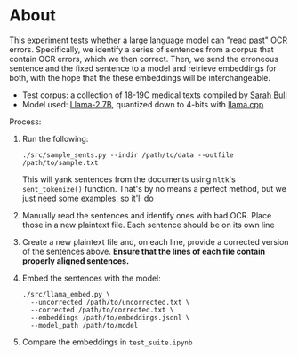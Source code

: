 About
=====

This experiment tests whether a large language model can "read past" OCR
errors. Specifically, we identify a series of sentences from a corpus that
contain OCR errors, which we then correct. Then, we send the erroneous sentence
and the fixed sentence to a model and retrieve embeddings for both, with the
hope that the these embeddings will be interchangeable.

+ Test corpus: a collection of 18-19C medical texts compiled by [Sarah
  Bull][sarah]
+ Model used: [Llama-2 7B][llm], quantized down to 4-bits with [llama.cpp][lccp]

[sarah]: https://www.torontomu.ca/english/about-us/faculty-and-staff/faculty/bull-sarah/
[llm]: https://huggingface.co/meta-llama/Llama-2-70b
[lccp]: https://github.com/ggerganov/llama.cpp

Process:

1. Run the following:
   ```
   ./src/sample_sents.py --indir /path/to/data --outfile /path/to/sample.txt
   ```
   This will yank sentences from the documents using `nltk`'s `sent_tokenize()`
   function. That's by no means a perfect method, but we just need some
   examples, so it'll do

2. Manually read the sentences and identify ones with bad OCR. Place those in a
   new plaintext file. Each sentence should be on its own line

3. Create a new plaintext file and, on each line, provide a corrected version
   of the sentences above. **Ensure that the lines of each file contain
   properly aligned sentences.**

4. Embed the sentences with the model:
   ```
   ./src/llama_embed.py \
     --uncorrected /path/to/uncorrected.txt \
     --corrected /path/to/corrected.txt \
     --embeddings /path/to/embeddings.jsonl \
     --model_path /path/to/model
   ```

5. Compare the embeddings in `test_suite.ipynb`
